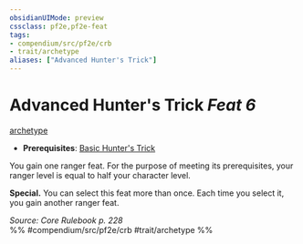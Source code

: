 ```yaml
---
obsidianUIMode: preview
cssclass: pf2e,pf2e-feat
tags:
- compendium/src/pf2e/crb
- trait/archetype
aliases: ["Advanced Hunter's Trick"]
---
```

# Advanced Hunter's Trick  *Feat 6*  
[archetype](../../rules/traits/archetype.md)  

- **Prerequisites**: [Basic Hunter's Trick](basic-hunters-trick.md)

You gain one ranger feat. For the purpose of meeting its prerequisites, your ranger level is equal to half your character level.

**Special.** You can select this feat more than once. Each time you select it, you gain another ranger feat.

*Source: Core Rulebook p. 228*  
%% #compendium/src/pf2e/crb #trait/archetype %%